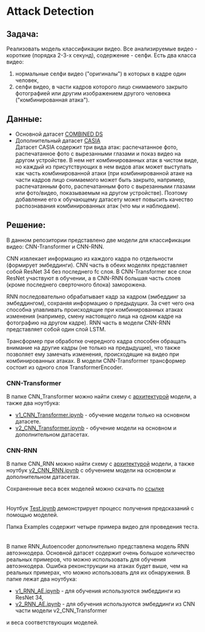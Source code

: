 # Attack Detection

## Задача:

Реализовать модель классификации видео. Все анализируемые видео - короткие (порядка 2-3-х секунд), содержение - селфи.
Есть два класса видео:
1) нормальные селфи видео ("оригиналы") в которых в кадре один человек, 
2) селфи видео, в части кадров которого лицо снимаемого закрыто фотографией или другим изображением другого человека ("комбинированная атака").

## Данные:

- Основной датасет [COMBINED DS](https://drive.google.com/file/d/1SB0qwhhlEFH1DZNeaFrsGEbYfWerRxWc/view?usp=sharing)
- Дополнительный датасет [CASIA](https://drive.google.com/file/d/186x9PV_8jVD8cj0gC-s-rawH0Q-U9bfI/view?usp=sharing)\
Датасет CASIA содержит три вида атак: распечатанное фото, распечатанное фото с вырезанными глазами и показ видео на другом устройстве. В нем нет комбинированных атак в чистом виде, но каждый из присутствующих в нем видов атак может выступать как часть комбинированной атаки (при комбинированной атаке на части кадров лицо снимаемого может быть закрыто, например, распечатанным фото, распечатанным фото с вырезанными глазами или фото/видео, показываемым на другом устройстве). Поэтому добавление его к обучающему датасету может повысить качество распознавания комбинированных атак (что мы и наблюдаем).

## Решение:

В данном репозитории представлено две модели для классификации видео: CNN-Transformer и CNN-RNN.

CNN извлекает информацию из каждого кадра по отдельности (формирует эмбеддинги). CNN часть в обеих моделях представляет собой ResNet 34 без последнего fc слоя. В CNN-Transformer все слои ResNet участвуют в обучении, а в CNN-RNN большая часть слоев (кроме последнего сверточного блока) заморожена.

RNN последовательно обрабатывает кадр за кадром (эмбеддинг за эмбеддингом), сохраняя информацию о предыдущих. За счет чего она способна улавливать происходящие при комбинированных атаках изменения (например, смену настоящего лица на одном кадре на фотографию на другом кадре). RNN часть в модели CNN-RNN представляет собой один слой LSTM.

Трансформер при обработке очередного кадра способен обращать внимание на другие кадры (не только на предыдущие), что также позволяет ему замечать изменения, происходящие на видео при комбинированных атаках. В модели CNN-Transformer трансформер состоит из одного слоя TransformerEncoder. 

### CNN-Transformer

В папке CNN_Transformer можно найти схему с [архитектурой](https://github.com/IrinaGorbunova/AttackDetection/blob/main/CNN_Transformer/CNN-Transformer.png) модели, а также два ноутбука:
- [v1_CNN_Transformer.ipynb](https://github.com/IrinaGorbunova/AttackDetection/blob/main/CNN_Transformer/v1_CNN_Transformer.ipynb) - обучение модели только на основном датасете.
- [v2_CNN_Transformer.ipynb](https://github.com/IrinaGorbunova/AttackDetection/blob/main/CNN_Transformer/v2_CNN_Transformer.ipynb) - обучение модели на основном и дополнительном датасетах.

### CNN-RNN

В папке CNN_RNN можно найти схему с [архитектурой](https://github.com/IrinaGorbunova/AttackDetection/blob/main/CNN_RNN/CNN_RNN.png) модели, а также ноутбук
[v2_CNN_RNN.ipynb](https://github.com/IrinaGorbunova/AttackDetection/blob/main/CNN_RNN/v2_CNN_RNN.ipynb) c обучением модели на основном и дополнительном датасетах.

Сохраненные веса всех моделей можно скачать по [ссылке](https://drive.google.com/drive/folders/1CkgYQdyi9ZVBIDCiqMcrHak1L4ylgmRR?usp=sharing)
\
\
\
Ноутбук [Test.ipynb](https://github.com/IrinaGorbunova/AttackDetection/blob/main/Test.ipynb) демонстрирует процесс получения предсказаний с помощью моделей.

Папка Examples содержит четыре примера видео для проведения теста.
\
\
\
В папке RNN_Autoencoder дополнительно представлена модель RNN автоэнкодера. Основной датасет содержит очень большое количество реальных примеров, что можно использовать для обучения автоэнкодера. Ошибка реконструкции на атаках будет выше, чем на реальных примерах, что можно использовать для их обнаружения. В папке лежат два ноутбука:
- [v1_RNN_AE.ipynb](https://github.com/IrinaGorbunova/AttackDetection/blob/main/RNN_Autoencoder/v1_RNN_AE.ipynb) - для обучения используются эмбеддинги из ResNet 34,
- [v2_RNN_AE.ipynb](https://github.com/IrinaGorbunova/AttackDetection/blob/main/RNN_Autoencoder/v2_RNN_AE.ipynb) - для обучения используются эмбеддинги из CNN части модели v2_CNN_Transformer

и веса соответствующих моделей.
